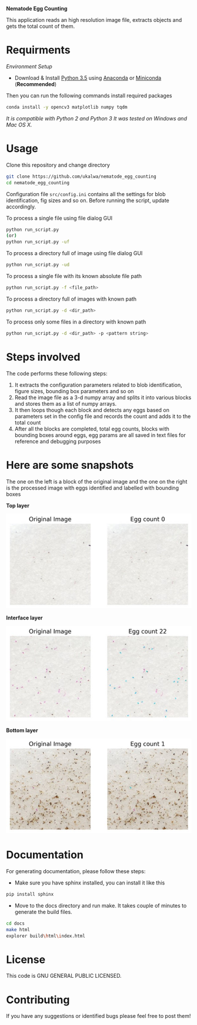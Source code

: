 **Nematode Egg Counting**

This application reads an high resolution image file, extracts objects and
gets the total count of them.

Requirments
===========

*Environment Setup*

-   Download & Install [Python 3.5] using [Anaconda] or [Miniconda] 
(**Recommended**)

Then you can run the following commands install required packages
```bash
conda install -y opencv3 matplotlib numpy tqdm 
```
*It is compatible with Python 2 and Python 3*
*It was tested on Windows and Mac OS X.*

Usage
=====
Clone this repository and change directory
```bash
git clone https://github.com/ukalwa/nematode_egg_counting
cd nematode_egg_counting
```

Configuration file `src/config.ini` contains all the settings for blob 
identification, fig sizes and so on. Before running the script, update 
accordingly.

To process a single file using file dialog GUI
```bash
python run_script.py
(or)
python run_script.py -uf
```
To process a directory full of image using file dialog GUI
```bash
python run_script.py -ud
```
To process a single file with its known absolute file path
```bash
python run_script.py -f <file_path>
```
To process a directory full of images with known path
```bash
python run_script.py -d <dir_path>
```
To process only some files in a directory with known path
```bash
python run_script.py -d <dir_path> -p <pattern string>
```



Steps involved
==============

The code performs these following steps:

1. It extracts the configuration parameters related to blob 
identification, figure sizes, bounding box parameters and so on
2. Read the image file as a 3-d numpy array and splits it into 
various blocks and stores them as a list of numpy arrays.
3. It then loops though each block and detects any eggs based on 
parameters set in the config file and records the count and adds it to
the total count
4. After all the blocks are completed, total egg counts, blocks with
bounding boxes around eggs, egg params are all saved in text files
for reference and debugging purposes

Here are some snapshots
==============================
The one on the left is a block of the original image and the one on the right 
is the processed image with eggs identified and labelled with bounding boxes
 
**Top layer**

![image1]

**Interface layer**

![image2]

**Bottom layer**

![image3]

Documentation
=======

For generating documentation, please follow these steps:
* Make sure you have sphinx installed, you can install it like this
```bash
pip install sphinx
```
* Move to the docs directory and run make. It takes couple of minutes to \
generate the build files.
```bash
cd docs
make html
explorer build\html\index.html
```

License
=======

This code is GNU GENERAL PUBLIC LICENSED.

Contributing
============

If you have any suggestions or identified bugs please feel free to post
them!

  [OpenCV 3.1.0]: http://opencv.org/downloads.html
  [Python 3.5]: https://www.python.org/downloads/
  [numpy]: https://www.scipy.org/scipylib/download.html
  [matplotlib]: https://matplotlib.org/
  [Anaconda]: https://www.anaconda.com/download/
  [Miniconda]: https://conda.io/miniconda.html
  [image1]: Images/Picture1.jpg
  [image2]: Images/Picture2.jpg
  [image3]: Images/Picture3.jpg